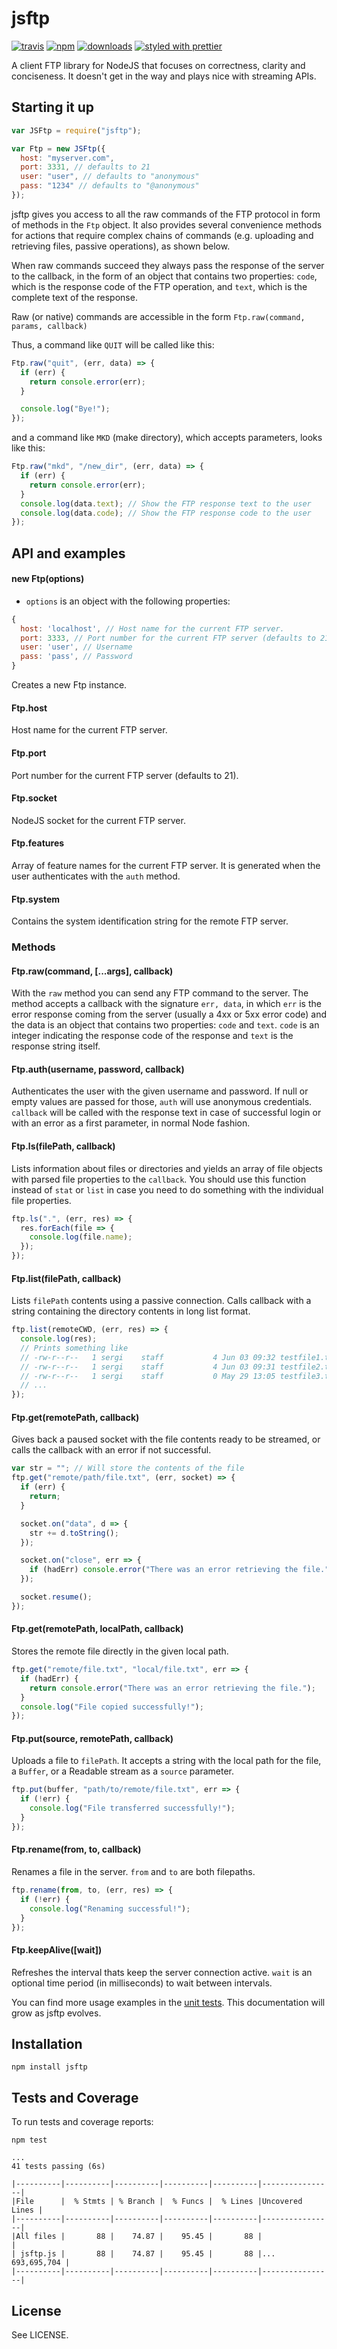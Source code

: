 # jsftp

[![travis][travis-image]][travis-url] [![npm][npm-image]][npm-url]
[![downloads][downloads-image]][downloads-url]
[![styled with prettier](https://img.shields.io/badge/styled_with-prettier-ff69b4.svg)](https://github.com/prettier/prettier)

[travis-image]: https://img.shields.io/travis/sergi/jsftp.svg?style=flat
[travis-url]: https://travis-ci.org/sergi/jsftp
[npm-image]: https://img.shields.io/npm/v/jsftp.svg?style=flat
[npm-url]: https://npmjs.org/package/jsftp
[downloads-image]: https://img.shields.io/npm/dm/jsftp.svg?style=flat
[downloads-url]: https://npmjs.org/package/jsftp(https://github.com/prettier/prettier)

A client FTP library for NodeJS that focuses on correctness, clarity and
conciseness. It doesn't get in the way and plays nice with streaming APIs.

## Starting it up

```javascript
var JSFtp = require("jsftp");

var Ftp = new JSFtp({
  host: "myserver.com",
  port: 3331, // defaults to 21
  user: "user", // defaults to "anonymous"
  pass: "1234" // defaults to "@anonymous"
});
```

jsftp gives you access to all the raw commands of the FTP protocol in form of
methods in the `Ftp` object. It also provides several convenience methods for
actions that require complex chains of commands (e.g. uploading and retrieving
files, passive operations), as shown below.

When raw commands succeed they always pass the response of the server to the
callback, in the form of an object that contains two properties: `code`, which
is the response code of the FTP operation, and `text`, which is the complete
text of the response.

Raw (or native) commands are accessible in the form `Ftp.raw(command, params,
callback)`

Thus, a command like `QUIT` will be called like this:

```javascript
Ftp.raw("quit", (err, data) => {
  if (err) {
    return console.error(err);
  }

  console.log("Bye!");
});
```

and a command like `MKD` (make directory), which accepts parameters, looks like
this:

```javascript
Ftp.raw("mkd", "/new_dir", (err, data) => {
  if (err) {
    return console.error(err);
  }
  console.log(data.text); // Show the FTP response text to the user
  console.log(data.code); // Show the FTP response code to the user
});
```

## API and examples

#### new Ftp(options)

* `options` is an object with the following properties:

```javascript
{
  host: 'localhost', // Host name for the current FTP server.
  port: 3333, // Port number for the current FTP server (defaults to 21).
  user: 'user', // Username
  pass: 'pass', // Password
}
```

Creates a new Ftp instance.

#### Ftp.host

Host name for the current FTP server.

#### Ftp.port

Port number for the current FTP server (defaults to 21).

#### Ftp.socket

NodeJS socket for the current FTP server.

#### Ftp.features

Array of feature names for the current FTP server. It is generated when the user
authenticates with the `auth` method.

#### Ftp.system

Contains the system identification string for the remote FTP server.

### Methods

#### Ftp.raw(command, [...args], callback)

With the `raw` method you can send any FTP command to the server. The method
accepts a callback with the signature `err, data`, in which `err` is the error
response coming from the server (usually a 4xx or 5xx error code) and the data
is an object that contains two properties: `code` and `text`. `code` is an
integer indicating the response code of the response and `text` is the response
string itself.

#### Ftp.auth(username, password, callback)

Authenticates the user with the given username and password. If null or empty
values are passed for those, `auth` will use anonymous credentials. `callback`
will be called with the response text in case of successful login or with an
error as a first parameter, in normal Node fashion.

#### Ftp.ls(filePath, callback)

Lists information about files or directories and yields an array of file objects
with parsed file properties to the `callback`. You should use this function
instead of `stat` or `list` in case you need to do something with the individual
file properties.

```javascript
ftp.ls(".", (err, res) => {
  res.forEach(file => {
    console.log(file.name);
  });
});
```

#### Ftp.list(filePath, callback)

Lists `filePath` contents using a passive connection. Calls callback with a
string containing the directory contents in long list format.

```javascript
ftp.list(remoteCWD, (err, res) => {
  console.log(res);
  // Prints something like
  // -rw-r--r--   1 sergi    staff           4 Jun 03 09:32 testfile1.txt
  // -rw-r--r--   1 sergi    staff           4 Jun 03 09:31 testfile2.txt
  // -rw-r--r--   1 sergi    staff           0 May 29 13:05 testfile3.txt
  // ...
});
```

#### Ftp.get(remotePath, callback)

Gives back a paused socket with the file contents ready to be streamed, or calls
the callback with an error if not successful.

```javascript
var str = ""; // Will store the contents of the file
ftp.get("remote/path/file.txt", (err, socket) => {
  if (err) {
    return;
  }

  socket.on("data", d => {
    str += d.toString();
  });

  socket.on("close", err => {
    if (hadErr) console.error("There was an error retrieving the file.");
  });

  socket.resume();
});
```

#### Ftp.get(remotePath, localPath, callback)

Stores the remote file directly in the given local path.

```javascript
ftp.get("remote/file.txt", "local/file.txt", err => {
  if (hadErr) {
    return console.error("There was an error retrieving the file.");
  }
  console.log("File copied successfully!");
});
```

#### Ftp.put(source, remotePath, callback)

Uploads a file to `filePath`. It accepts a string with the local path for the
file, a `Buffer`, or a Readable stream as a `source` parameter.

```javascript
ftp.put(buffer, "path/to/remote/file.txt", err => {
  if (!err) {
    console.log("File transferred successfully!");
  }
});
```

#### Ftp.rename(from, to, callback)

Renames a file in the server. `from` and `to` are both filepaths.

```javascript
ftp.rename(from, to, (err, res) => {
  if (!err) {
    console.log("Renaming successful!");
  }
});
```

#### Ftp.keepAlive([wait])

Refreshes the interval thats keep the server connection active. `wait` is an
optional time period (in milliseconds) to wait between intervals.

You can find more usage examples in the
[unit tests](https://github.com/sergi/jsftp/blob/master/test/jsftp_test.js).
This documentation will grow as jsftp evolves.

<!-- ## Debugging

In order to enable debug mode in a FTP connection, a `debugMode` parameter can
be used in the constructors's config object:

```javascript
var Ftp = new JSFtp({
  host: "myserver.com",
  port: 3331,
  user: "user",
  pass: "1234",
  debugMode: true
});
```

It can also be activated or deactivated by calling the `setDebugMode` method:

```javascript
Ftp.setDebugMode(true); // Debug Mode on
Ftp.setDebugMode(false); // Debug mode off
```

If the debug mode is on, the jsftp instance will emit `jsftp_debug` events with
two parameters: the first is the type of the event and the second and object
including data related to the event. There are 3 possible types of events:

* `response` events: These are response from the FTP server to the user's FTP
  commands

* `user_command` events: These are commands that the user issues to the FTP
  server.

* `event:{event name}` events: These are other events mostly related to the
  server connection, such as `timeout`, `connect` or `disconnect`. For example,
  a timeout event will have the name `event:timeout`.

In order to react to print all debug events (for example), we would listen to
the debug messages like this:

```javascript
Ftp.on("jsftp_debug", function(eventType, data) {
  console.log("DEBUG: ", eventType);
  console.log(JSON.stringify(data, null, 2));
});
``` -->

## Installation

    npm install jsftp

## Tests and Coverage

To run tests and coverage reports:

    npm test

    ...
    41 tests passing (6s)

    |----------|----------|----------|----------|----------|----------------|
    |File      |  % Stmts | % Branch |  % Funcs |  % Lines |Uncovered Lines |
    |----------|----------|----------|----------|----------|----------------|
    |All files |       88 |    74.87 |    95.45 |       88 |                |
    | jsftp.js |       88 |    74.87 |    95.45 |       88 |... 693,695,704 |
    |----------|----------|----------|----------|----------|----------------|

## License

See LICENSE.
